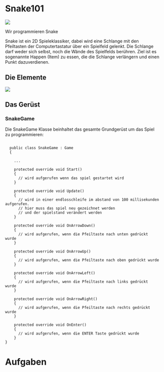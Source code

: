 # Snake101

![](demo.gif)

Wir programmieren Snake

Snake ist ein 2D Spieleklassiker, dabei wird eine Schlange mit den Pfeiltasten der Computertastatur über ein Spielfeld gelenkt.
Die Schlange darf weder sich selbst, noch die Wände des Spielfelds berühren. Ziel ist es sogenannte Happen (Item) zu essen, die die Schlange verlängern und einen Punkt dazuverdienen.

## Die Elemente

![](overview.png)

## Das Gerüst

### SnakeGame

Die SnakeGame Klasse beinhaltet das gesamte Grundgerüst um das Spiel zu programmieren:

```

  public class SnakeGame : Game
  {

    ...  

    protected override void Start()
    {
      // wird aufgerufen wenn das spiel gestartet wird
    }

    protected override void Update()
    {
      // wird in einer endlosschleife im abstand von 100 millisekunden aufgerufen.
      // hier muss das spiel neu gezeichnet werden
      // und der spielstand verändert werden
    }

    protected override void OnArrowDown()
    {
      // wird aufgerufen, wenn die Pfeiltaste nach unten gedrückt wurde
    }

    protected override void OnArrowUp()
    {
      // wird aufgerufen, wenn die Pfeiltaste nach oben gedrückt wurde
    }

    protected override void OnArrowLeft()
    {
      // wird aufgerufen, wenn die Pfeiltaste nach links gedrückt wurde
    }

    protected override void OnArrowRight()
    {
      // wird aufgerufen, wenn die Pfeiltaste nach rechts gedrückt wurde
    }

    protected override void OnEnter()
    {
      // wird aufgerufen, wenn die ENTER Taste gedrückt wurde
    }
}
```


# Aufgaben

##